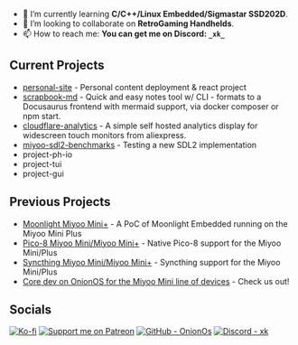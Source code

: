 - 🌱 I’m currently learning **C/C++/Linux Embedded/Sigmastar SSD202D**.
- 👯 I’m looking to collaborate on **RetroGaming Handhelds**.
- 📫 How to reach me: **You can get me on Discord: `_xk_`**

## Current Projects

- [personal-site](https://slipp.space) - Personal content deployment & react project
- [scrapbook-md](https://github.com/XK9274/scrapbook-md) - Quick and easy notes tool w/ CLI - formats to a Docusaurus frontend with mermaid support, via docker composer or npm start.
- [cloudflare-analytics](https://github.com/XK9274/cloudflare-analytics-display) - A simple self hosted analytics display for widescreen touch monitors from aliexpress.
- [miyoo-sdl2-benchmarks]([https://github.com/XK9274/cloudflare-analytics-display](https://github.com/XK9274/miyoo_sdl2_benchmarks)) - Testing a new SDL2 implementation
- project-ph-io
- project-tui
- project-gui
  
## Previous Projects

- [Moonlight Miyoo Mini+](https://github.com/XK9274/moonlight-app-miyoo) - A PoC of Moonlight Embedded running on the Miyoo Mini Plus
- [Pico-8 Miyoo Mini/Miyoo Mini+](https://github.com/XK9274/pico-8-wrapper-miyoo) - Native Pico-8 support for the Miyoo Mini/Plus
- [Syncthing Miyoo Mini/Miyoo Mini+](https://github.com/XK9274/syncthing-app-miyoo) - Syncthing support for the Miyoo Mini/Plus
- [Core dev on OnionOS for the Miyoo Mini line of devices](https://github.com/OnionUI/Onion) - Check us out!

## Socials

[![Ko-fi](https://img.shields.io/badge/Ko--fi-F16061?style=flat&logo=kofi&logoColor=white)](https://ko-fi.com/xk9274)
[![Support me on Patreon](https://img.shields.io/endpoint.svg?url=https%3A%2F%2Fshieldsio-patreon.vercel.app%2Fapi%3Fusername%3DXK9274%26type%3Dpatrons&style=flat)](https://patreon.com/XK9274)
[![GitHub - OnionOs](https://img.shields.io/badge/GitHub-OnionOs-7147c2?logo=RetroArch)](https://github.com/OnionUI/Onion)
[![Discord - _xk_](https://img.shields.io/badge/Discord-__xk__-7147c2?logo=discord)](https://discord.com/users/_xk_)
